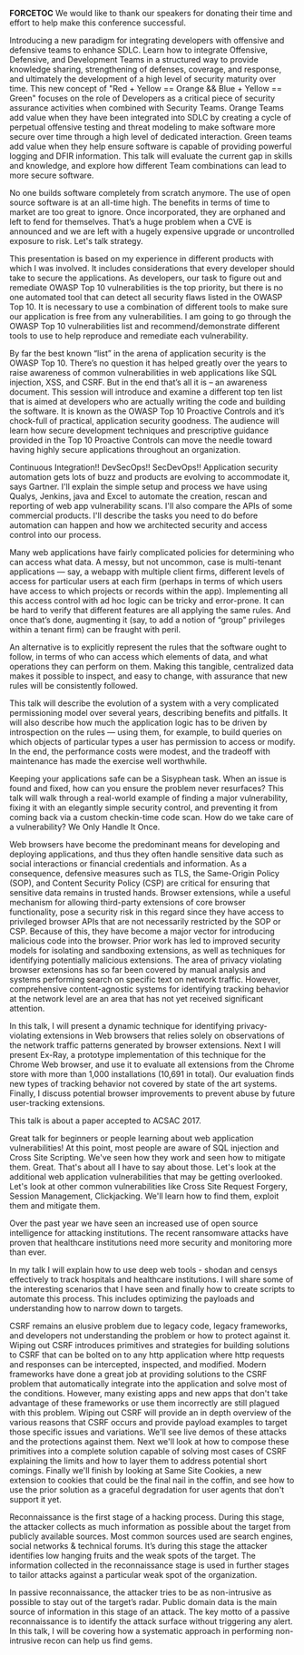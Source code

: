 __FORCETOC__ We would like to thank our speakers for donating their
time and effort to help make this conference successful.

Introducing a new paradigm for integrating developers with offensive and
defensive teams to enhance SDLC. Learn how to integrate Offensive,
Defensive, and Development Teams in a structured way to provide
knowledge sharing, strengthening of defenses, coverage, and response,
and ultimately the development of a high level of security maturity over
time. This new concept of "Red + Yellow == Orange && Blue + Yellow ==
Green" focuses on the role of Developers as a critical piece of security
assurance activities when combined with Security Teams. Orange Teams add
value when they have been integrated into SDLC by creating a cycle of
perpetual offensive testing and threat modeling to make software more
secure over time through a high level of dedicated interaction. Green
teams add value when they help ensure software is capable of providing
powerful logging and DFIR information. This talk will evaluate the
current gap in skills and knowledge, and explore how different Team
combinations can lead to more secure software.

No one builds software completely from scratch anymore. The use of open
source software is at an all-time high. The benefits in terms of time to
market are too great to ignore. Once incorporated, they are orphaned and
left to fend for themselves. That’s a huge problem when a CVE is
announced and we are left with a hugely expensive upgrade or
uncontrolled exposure to risk. Let's talk strategy.

This presentation is based on my experience in different products with
which I was involved. It includes considerations that every developer
should take to secure the applications. As developers, our task to
figure out and remediate OWASP Top 10 vulnerabilities is the top
priority, but there is no one automated tool that can detect all
security flaws listed in the OWASP Top 10. It is necessary to use a
combination of different tools to make sure our application is free from
any vulnerabilities. I am going to go through the OWASP Top 10
vulnerabilities list and recommend/demonstrate different tools to use to
help reproduce and remediate each vulnerability.

By far the best known “list” in the arena of application security is the
OWASP Top 10. There’s no question it has helped greatly over the years
to raise awareness of common vulnerabilities in web applications like
SQL injection, XSS, and CSRF. But in the end that’s all it is – an
awareness document. This session will introduce and examine a different
top ten list that is aimed at developers who are actually writing the
code and building the software. It is known as the OWASP Top 10
Proactive Controls and it’s chock-full of practical, application
security goodness. The audience will learn how secure development
techniques and prescriptive guidance provided in the Top 10 Proactive
Controls can move the needle toward having highly secure applications
throughout an organization.

Continuous Integration\!\! DevSecOps\!\! SecDevOps\!\! Application
security automation gets lots of buzz and products are evolving to
accommodate it, says Gartner. I'll explain the simple setup and process
we have using Qualys, Jenkins, java and Excel to automate the creation,
rescan and reporting of web app vulnerability scans. I'll also compare
the APIs of some commercial products. I'll describe the tasks you need
to do before automation can happen and how we architected security and
access control into our process.

Many web applications have fairly complicated policies for determining
who can access what data. A messy, but not uncommon, case is
multi-tenant applications — say, a webapp with multiple client firms,
different levels of access for particular users at each firm (perhaps in
terms of which users have access to which projects or records within the
app). Implementing all this access control with ad hoc logic can be
tricky and error-prone. It can be hard to verify that different features
are all applying the same rules. And once that’s done, augmenting it
(say, to add a notion of “group” privileges within a tenant firm) can be
fraught with peril.

An alternative is to explicitly represent the rules that the software
ought to follow, in terms of who can access which elements of data, and
what operations they can perform on them. Making this tangible,
centralized data makes it possible to inspect, and easy to change, with
assurance that new rules will be consistently followed.

This talk will describe the evolution of a system with a very
complicated permissioning model over several years, describing benefits
and pitfalls. It will also describe how much the application logic has
to be driven by introspection on the rules — using them, for example, to
build queries on which objects of particular types a user has permission
to access or modify. In the end, the performance costs were modest, and
the tradeoff with maintenance has made the exercise well worthwhile.

Keeping your applications safe can be a Sisyphean task. When an issue is
found and fixed, how can you ensure the problem never resurfaces? This
talk will walk through a real-world example of finding a major
vulnerability, fixing it with an elegantly simple security control, and
preventing it from coming back via a custom checkin-time code scan. How
do we take care of a vulnerability? We Only Handle It Once.

Web browsers have become the predominant means for developing and
deploying applications, and thus they often handle sensitive data such
as social interactions or financial credentials and information. As a
consequence, defensive measures such as TLS, the Same-Origin Policy
(SOP), and Content Security Policy (CSP) are critical for ensuring that
sensitive data remains in trusted hands. Browser extensions, while a
useful mechanism for allowing third-party extensions of core browser
functionality, pose a security risk in this regard since they have
access to privileged browser APIs that are not necessarily restricted by
the SOP or CSP. Because of this, they have become a major vector for
introducing malicious code into the browser. Prior work has led to
improved security models for isolating and sandboxing extensions, as
well as techniques for identifying potentially malicious extensions. The
area of privacy violating browser extensions has so far been covered by
manual analysis and systems performing search on specific text on
network traffic. However, comprehensive content-agnostic systems for
identifying tracking behavior at the network level are an area that has
not yet received significant attention.

In this talk, I will present a dynamic technique for identifying
privacy-violating extensions in Web browsers that relies solely on
observations of the network traffic patterns generated by browser
extensions. Next I will present Ex-Ray, a prototype implementation of
this technique for the Chrome Web browser, and use it to evaluate all
extensions from the Chrome store with more than 1,000 installations
(10,691 in total). Our evaluation finds new types of tracking behavior
not covered by state of the art systems. Finally, I discuss potential
browser improvements to prevent abuse by future user-tracking
extensions.

This talk is about a paper accepted to ACSAC 2017.

Great talk for beginners or people learning about web application
vulnerabilities\! At this point, most people are aware of SQL injection
and Cross Site Scripting. We've seen how they work and seen how to
mitigate them. Great. That's about all I have to say about those. Let's
look at the additional web application vulnerabilities that may be
getting overlooked. Let's look at other common vulnerabilities like
Cross Site Request Forgery, Session Management, Clickjacking. We'll
learn how to find them, exploit them and mitigate them.

Over the past year we have seen an increased use of open source
intelligence for attacking institutions. The recent ransomware attacks
have proven that healthcare institutions need more security and
monitoring more than ever.

In my talk I will explain how to use deep web tools - shodan and censys
effectively to track hospitals and healthcare institutions. I will share
some of the interesting scenarios that I have seen and finally how to
create scripts to automate this process. This includes optimizing the
payloads and understanding how to narrow down to targets.

CSRF remains an elusive problem due to legacy code, legacy frameworks,
and developers not understanding the problem or how to protect against
it. Wiping out CSRF introduces primitives and strategies for building
solutions to CSRF that can be bolted on to any http application where
http requests and responses can be intercepted, inspected, and modified.
Modern frameworks have done a great job at providing solutions to the
CSRF problem that automatically integrate into the application and solve
most of the conditions. However, many existing apps and new apps that
don't take advantage of these frameworks or use them incorrectly are
still plagued with this problem. Wiping out CSRF will provide an in
depth overview of the various reasons that CSRF occurs and provide
payload examples to target those specific issues and variations. We'll
see live demos of these attacks and the protections against them. Next
we'll look at how to compose these primitives into a complete solution
capable of solving most cases of CSRF explaining the limits and how to
layer them to address potential short comings. Finally we'll finish by
looking at Same Site Cookies, a new extension to cookies that could be
the final nail in the coffin, and see how to use the prior solution as a
graceful degradation for user agents that don't support it yet.

Reconnaissance is the first stage of a hacking process. During this
stage, the attacker collects as much information as possible about the
target from publicly available sources. Most common sources used are
search engines, social networks & technical forums. It’s during this
stage the attacker identifies low hanging fruits and the weak spots of
the target. The information collected in the reconnaissance stage is
used in further stages to tailor attacks against a particular weak spot
of the organization.

In passive reconnaissance, the attacker tries to be as non-intrusive as
possible to stay out of the target’s radar. Public domain data is the
main source of information in this stage of an attack. The key motto of
a passive reconnaissance is to identify the attack surface without
triggering any alert. In this talk, I will be covering how a systematic
approach in performing non-intrusive recon can help us find gems.